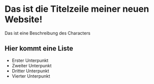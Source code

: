 # Das ist die Titelzeile meiner neuen Website!

Das ist eine Beschreibung des Characters

## Hier kommt eine Liste
* Erster Unterpunkt
* Zweiter Unterpunkt
* Dritter Unterpunkt
* Vierter Unterpunkt

